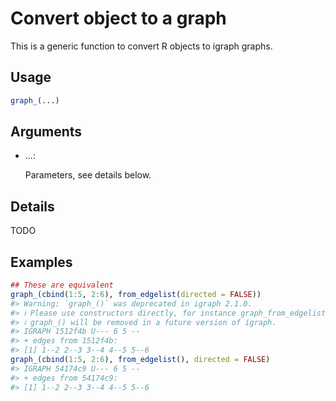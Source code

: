 # Convert object to a graph

This is a generic function to convert R objects to igraph graphs.

## Usage

``` r
graph_(...)
```

## Arguments

- ...:

  Parameters, see details below.

## Details

TODO

## Examples

``` r
## These are equivalent
graph_(cbind(1:5, 2:6), from_edgelist(directed = FALSE))
#> Warning: `graph_()` was deprecated in igraph 2.1.0.
#> ℹ Please use constructors directly, for instance graph_from_edgelist().
#> ℹ graph_() will be removed in a future version of igraph.
#> IGRAPH 1512f4b U--- 6 5 -- 
#> + edges from 1512f4b:
#> [1] 1--2 2--3 3--4 4--5 5--6
graph_(cbind(1:5, 2:6), from_edgelist(), directed = FALSE)
#> IGRAPH 54174c9 U--- 6 5 -- 
#> + edges from 54174c9:
#> [1] 1--2 2--3 3--4 4--5 5--6
```
